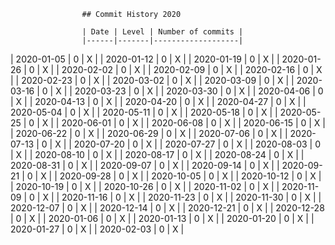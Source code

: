 
                    ## Commit History 2020

                    | Date | Level | Number of commits |
                    |------|-------|-------------------|
                
| 2020-01-05 | 0 | X |
| 2020-01-12 | 0 | X |
| 2020-01-19 | 0 | X |
| 2020-01-26 | 0 | X |
| 2020-02-02 | 0 | X |
| 2020-02-09 | 0 | X |
| 2020-02-16 | 0 | X |
| 2020-02-23 | 0 | X |
| 2020-03-02 | 0 | X |
| 2020-03-09 | 0 | X |
| 2020-03-16 | 0 | X |
| 2020-03-23 | 0 | X |
| 2020-03-30 | 0 | X |
| 2020-04-06 | 0 | X |
| 2020-04-13 | 0 | X |
| 2020-04-20 | 0 | X |
| 2020-04-27 | 0 | X |
| 2020-05-04 | 0 | X |
| 2020-05-11 | 0 | X |
| 2020-05-18 | 0 | X |
| 2020-05-25 | 0 | X |
| 2020-06-01 | 0 | X |
| 2020-06-08 | 0 | X |
| 2020-06-15 | 0 | X |
| 2020-06-22 | 0 | X |
| 2020-06-29 | 0 | X |
| 2020-07-06 | 0 | X |
| 2020-07-13 | 0 | X |
| 2020-07-20 | 0 | X |
| 2020-07-27 | 0 | X |
| 2020-08-03 | 0 | X |
| 2020-08-10 | 0 | X |
| 2020-08-17 | 0 | X |
| 2020-08-24 | 0 | X |
| 2020-08-31 | 0 | X |
| 2020-09-07 | 0 | X |
| 2020-09-14 | 0 | X |
| 2020-09-21 | 0 | X |
| 2020-09-28 | 0 | X |
| 2020-10-05 | 0 | X |
| 2020-10-12 | 0 | X |
| 2020-10-19 | 0 | X |
| 2020-10-26 | 0 | X |
| 2020-11-02 | 0 | X |
| 2020-11-09 | 0 | X |
| 2020-11-16 | 0 | X |
| 2020-11-23 | 0 | X |
| 2020-11-30 | 0 | X |
| 2020-12-07 | 0 | X |
| 2020-12-14 | 0 | X |
| 2020-12-21 | 0 | X |
| 2020-12-28 | 0 | X |
| 2020-01-06 | 0 | X |
| 2020-01-13 | 0 | X |
| 2020-01-20 | 0 | X |
| 2020-01-27 | 0 | X |
| 2020-02-03 | 0 | X |